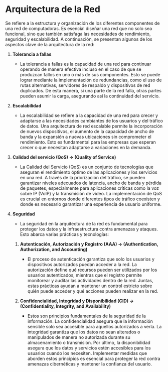# Arquitectura de la Red

Se refiere a la estructura y organización de los diferentes componentes de una red de computadoras. Es esencial diseñar una red que no solo sea funcional, sino que también satisfaga las necesidades de rendimiento, seguridad y escalabilidad. A continuación, se presentan algunos de los aspectos clave de la arquitectura de la red:

1. **Tolerancia a fallas**
   - La tolerancia a fallas es la capacidad de una red para continuar operando de manera efectiva incluso en el caso de que se produzcan fallos en uno o más de sus componentes. Esto se puede lograr mediante la implementación de redundancias, como el uso de rutas alternativas, servidores de respaldo y dispositivos de red duplicados. De esta manera, si una parte de la red falla, otras partes pueden asumir la carga, asegurando así la continuidad del servicio.

2. **Escalabilidad**
   - La escalabilidad se refiere a la capacidad de una red para crecer y adaptarse a las necesidades cambiantes de los usuarios y del tráfico de datos. Una arquitectura de red escalable permite la incorporación de nuevos dispositivos, el aumento de la capacidad de ancho de banda y la expansión a nuevas ubicaciones sin comprometer el rendimiento. Esto es fundamental para las empresas que esperan crecer o que necesitan adaptarse a variaciones en la demanda.

3. **Calidad del servicio (QoS) -> (Quality of Service)**
   - La Calidad del Servicio (QoS) es un conjunto de tecnologías que aseguran el rendimiento óptimo de las aplicaciones y los servicios en una red. A través de la priorización del tráfico, se pueden garantizar niveles adecuados de latencia, ancho de banda y pérdida de paquetes, especialmente para aplicaciones críticas como la voz sobre IP (VoIP) y la transmisión de video. La implementación de QoS es crucial en entornos donde diferentes tipos de tráfico coexisten y donde es necesario garantizar una experiencia de usuario uniforme.

4. **Seguridad**
   - La seguridad en la arquitectura de la red es fundamental para proteger los datos y la infraestructura contra amenazas y ataques. Esto abarca varias prácticas y tecnologías:

   1. **Autenticación, Autorización y Registro (AAA) -> (Authentication, Authorization, and Accounting)**
      - El proceso de autenticación garantiza que solo los usuarios y dispositivos autorizados puedan acceder a la red. La autorización define qué recursos pueden ser utilizados por los usuarios autenticados, mientras que el registro permite monitorear y auditar las actividades dentro de la red. Juntas, estas prácticas ayudan a mantener un control estricto sobre quién puede acceder y qué acciones pueden realizar en la red.

   2. **Confidencialidad, Integridad y Disponibilidad (CID) -> (Confidentiality, Integrity, and Availability)**
      - Estos son principios fundamentales de la seguridad de la información. La confidencialidad asegura que la información sensible solo sea accesible para aquellos autorizados a verla. La integridad garantiza que los datos no sean alterados o manipulados de manera no autorizada durante su almacenamiento o transmisión. Por último, la disponibilidad asegura que los datos y servicios estén accesibles para los usuarios cuando los necesiten. Implementar medidas que aborden estos principios es esencial para proteger la red contra amenazas cibernéticas y mantener la confianza del usuario.
